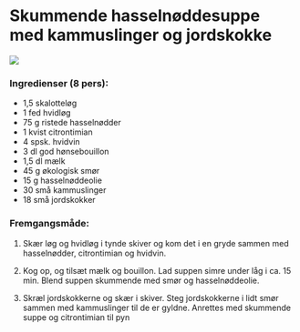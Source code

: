 # Skummende hasselnøddesuppe med kammuslinger og jordskokke

![](images/hassenøddesuppe.jpg)

### Ingredienser (8 pers):
- 1,5 skalotteløg
- 1 fed hvidløg
- 75 g ristede hasselnødder
- 1 kvist citrontimian
- 4 spsk. hvidvin
- 3 dl god hønsebouillon
- 1,5 dl mælk
- 45 g økologisk smør
- 15 g hasselnøddeolie
- 30 små kammuslinger
- 18 små jordskokker


### Fremgangsmåde:
1. Skær løg og hvidløg i tynde skiver og kom det i en gryde sammen med hasselnødder,
citrontimian og hvidvin.

2. Kog op, og tilsæt mælk og bouillon. Lad suppen simre under låg i ca. 15 min. Blend suppen skummende med smør og hasselnøddeolie.

3. Skræl jordskokkerne og skær i skiver. Steg jordskokkerne i lidt smør sammen med kammuslinger til de er gyldne. Anrettes med skummende suppe og citrontimian til pyn
